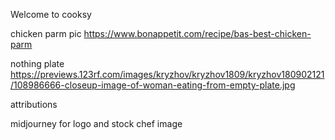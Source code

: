Welcome to cooksy


chicken parm pic
https://www.bonappetit.com/recipe/bas-best-chicken-parm


nothing plate 
https://previews.123rf.com/images/kryzhov/kryzhov1809/kryzhov180902121/108986666-closeup-image-of-woman-eating-from-empty-plate.jpg



attributions

midjourney for logo and stock chef image
